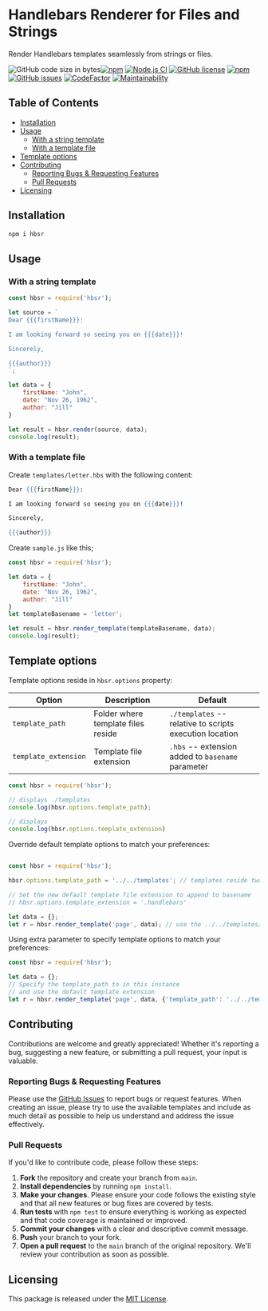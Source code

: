 <!-- omit in toc -->
# Handlebars Renderer for Files and Strings

Render Handlebars templates seamlessly from strings or files.

![GitHub code size in bytes](https://img.shields.io/github/languages/code-size/ioncakephper/hbsr)[![npm](https://img.shields.io/npm/v/hbsr)](https://www.npmjs.com/package/hbsr)
[![Node.js CI](https://github.com/ioncakephper/hbsr/actions/workflows/node.js.yml/badge.svg)](https://github.com/ioncakephper/hbsr/actions/workflows/node.js.yml)
[![GitHub license](https://img.shields.io/github/license/ioncakephper/hbsr)](https://github.com/ioncakephper/hbsr/blob/main/LICENSE)
[![npm](https://img.shields.io/npm/dm/hbsr)](https://www.npmjs.com/package/hbsr)
[![GitHub issues](https://img.shields.io/github/issues/ioncakephper/hbsr)](https://github.com/ioncakephper/hbsr/issues)
[![CodeFactor](https://www.codefactor.io/repository/github/ioncakephper/hbsr/badge)](https://www.codefactor.io/repository/github/ioncakephper/hbsr)
[![Maintainability](https://api.codeclimate.com/v1/badges/4a1f14b23bfad577d28d/maintainability)](https://codeclimate.com/github/ioncakephper/hbsr/maintainability)

<!-- omit in toc -->
## Table of Contents

- [Installation](#installation)
- [Usage](#usage)
  - [With a string template](#with-a-string-template)
  - [With a template file](#with-a-template-file)
- [Template options](#template-options)
- [Contributing](#contributing)
  - [Reporting Bugs \& Requesting Features](#reporting-bugs--requesting-features)
  - [Pull Requests](#pull-requests)
- [Licensing](#licensing)

## Installation

```bash
npm i hbsr
```

## Usage

### With a string template

```js
const hbsr = require('hbsr');

let source = `
Dear {{{firstName}}}:

I am looking forward so seeing you on {{{date}}}!

Sincerely,

{{{author}}}
`;

let data = {
    firstName: "John",
    date: "Nov 26, 1962",
    author: "Jill"
}

let result = hbsr.render(source, data);
console.log(result);
```

### With a template file

Create `templates/letter.hbs` with the following content:

```hbs
Dear {{{firstName}}}:

I am looking forward so seeing you on {{{date}}}!

Sincerely,

{{{author}}}
```

Create `sample.js` like this;

```js
const hbsr = require('hbsr');

let data = {
    firstName: "John",
    date: "Nov 26, 1962",
    author: "Jill"
}
let templateBasename = 'letter';

let result = hbsr.render_template(templateBasename, data);
console.log(result);
```

## Template options

Template options reside in `hbsr.options` property:

| Option               | Description                        | Default                                                 |
| -------------------- | ---------------------------------- | ------------------------------------------------------- |
| `template_path`      | Folder where template files reside | `./templates` -- relative to scripts execution location |
| `template_extension` | Template file extension            | `.hbs` -- extension added to `basename` parameter       |

```js
const hbsr = require('hbsr');

// displays ./templates
console.log(hbsr.options.template_path);

// displays
console.log(hbsr.options.template_extension)
```

Override default template options to match your preferences:

```js

const hbsr = require('hbsr');

hbsr.options.template_path = '../../templates'; // templates reside two levels up inside template folder

// Set the new default template file extension to append to basename
// hbsr.options.template_extension = '.handlebars'

let data = {};
let r = hbsr.render_template('page', data); // use the ../../templates/page.hbs template
```

Using extra parameter to specify template options to match your preferences:

```js
const hbsr = require('hbsr');

let data = {};
// Specify the template_path to in this instance
// and use the default template extension
let r = hbsr.render_template('page', data, {'template_path': '../../templates'})

```

## Contributing

Contributions are welcome and greatly appreciated! Whether it's reporting a bug, suggesting a new feature, or submitting a pull request, your input is valuable.

### Reporting Bugs & Requesting Features

Please use the [GitHub Issues](https://github.com/ioncakephper/hbsr/issues) to report bugs or request features. When creating an issue, please try to use the available templates and include as much detail as possible to help us understand and address the issue effectively.

### Pull Requests

If you'd like to contribute code, please follow these steps:

1. **Fork** the repository and create your branch from `main`.
2. **Install dependencies** by running `npm install`.
3. **Make your changes**. Please ensure your code follows the existing style and that all new features or bug fixes are covered by tests.
4. **Run tests** with `npm test` to ensure everything is working as expected and that code coverage is maintained or improved.
5. **Commit your changes** with a clear and descriptive commit message.
6. **Push** your branch to your fork.
7. **Open a pull request** to the `main` branch of the original repository. We'll review your contribution as soon as possible.

## Licensing

This package is released under the [MIT License](./LICENSE).
